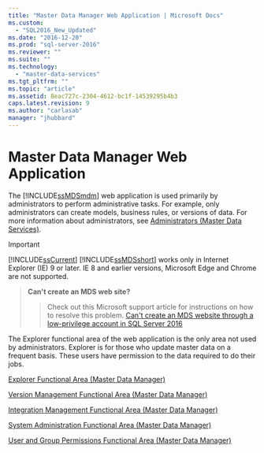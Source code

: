 ```yaml
---
title: "Master Data Manager Web Application | Microsoft Docs"
ms.custom: 
  - "SQL2016_New_Updated"
ms.date: "2016-12-20"
ms.prod: "sql-server-2016"
ms.reviewer: ""
ms.suite: ""
ms.technology: 
  - "master-data-services"
ms.tgt_pltfrm: ""
ms.topic: "article"
ms.assetid: 8eac727c-2304-4612-bc1f-14539295b4b3
caps.latest.revision: 9
ms.author: "carlasab"
manager: "jhubbard"
---
```

# Master Data Manager Web Application
  The [!INCLUDE[ssMDSmdm](../database-engine/install/windows/includes/ssmdsmdm-md.md)] web application is used primarily by administrators to perform administrative tasks. For example, only administrators can create models, business rules, or versions of data. For more information about administrators, see [Administrators &#40;Master Data Services&#41;](../master-data-services/administrators-master-data-services.md).  
  
> [!IMPORTANT]  
>  [!INCLUDE[ssCurrent](../advanced-analytics/r-services/includes/sscurrent-md.md)] [!INCLUDE[ssMDSshort](../analysis-services/includes/ssmdsshort-md.md)] works only in Internet Explorer (IE) 9 or later. IE 8  and earlier versions, Microsoft Edge and Chrome are not supported.  

> **Can't create an MDS web site?**
>>Check out this Microsoft support article for instructions on how to resolve this problem.
[Can't create an MDS website through a low-privilege account in SQL Server 2016](https://aka.ms/mdssupport) 
  
 The Explorer functional area of the web application is the only area not used by administrators. Explorer is for those who update master data on a frequent basis. These users have permission to the data required to do their jobs.  
  
 [Explorer Functional Area &#40;Master Data Manager&#41;](../master-data-services/explorer-functional-area-master-data-manager.md)  
  
 [Version Management Functional Area &#40;Master Data Manager&#41;](../master-data-services/version-management-functional-area-master-data-manager.md)  
  
 [Integration Management Functional Area &#40;Master Data Manager&#41;](../master-data-services/integration-management-functional-area-master-data-manager.md)  
  
 [System Administration Functional Area &#40;Master Data Manager&#41;](../master-data-services/system-administration-functional-area-master-data-manager.md)  
  
 [User and Group Permissions Functional Area &#40;Master Data Manager&#41;](../master-data-services/user-and-group-permissions-functional-area-master-data-manager.md)  
  
  